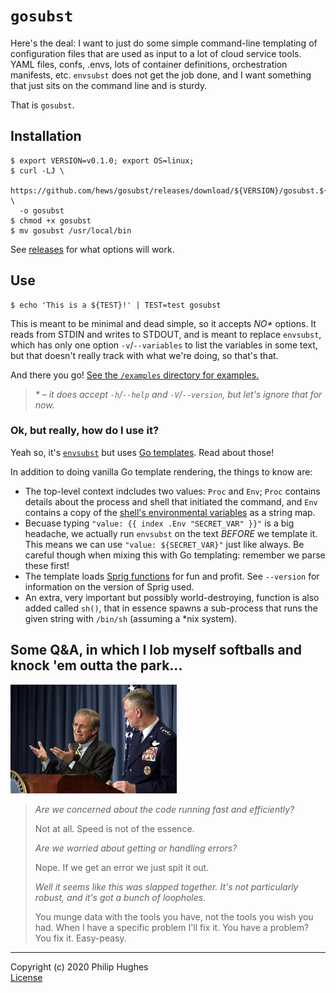 # `gosubst`

Here's the deal: I want to just do some simple command-line templating of configuration files that are used as input to a lot of cloud service tools. YAML files, confs, .envs, lots of container definitions, orchestration manifests, etc. `envsubst` does not get the job done, and I want something that just sits on the command line and is sturdy.

That is `gosubst`.

## Installation

<!-- 
Figure this all out:

Easy:

```
$ go install github.com/hews/gosubst
```

Little harder:
-->

```
$ export VERSION=v0.1.0; export OS=linux;
$ curl -LJ \
  https://github.com/hews/gosubst/releases/download/${VERSION}/gosubst.${OS} \
  -o gosubst
$ chmod +x gosubst
$ mv gosubst /usr/local/bin
```

See [releases](https://github.com/hews/gosubst/releases) for what options will work.

<!--
_Dreams do come true..._

Little easier (MacOS):

```
$ brew update && brew install gosubst
```
-->

## Use

```
$ echo 'This is a ${TEST}!' | TEST=test gosubst
```

This is meant to be minimal and dead simple, so it accepts _NO*_ options. It reads from STDIN and writes to STDOUT, and is meant to replace `envsubst`, which has only one option `-v`/`--variables` to list the variables in some text, but that doesn't really track with what we're doing, so that's that.

And there you go! [See the `/examples` directory for examples.](examples)

> __*_ – it does accept `-h`/`--help` and `-V`/`--version`, but let's ignore that for now._

### Ok, but really, how do I use it?

Yeah so, it's [`envsubst`][envsubst] but uses [Go templates][gotemplates]. Read about those!

In addition to doing vanilla Go template rendering, the things to know are:

-  The top-level context indcludes two values: `Proc` and `Env`; `Proc` contains details about the process and shell that initiated the command, and `Env` contains a copy of the [shell's environmental variables][envvars] as a string map.
-  Becuase typing `"value: {{ index .Env "SECRET_VAR" }}"` is a big headache, we actually run `envsubst` on the text _BEFORE_ we template it. This means we can use `"value: ${SECRET_VAR}"` just like always. Be careful though when mixing this with Go templating: remember we parse these first!
-  The template loads [Sprig functions][sprig] for fun and profit. See `--version` for information on the version of Sprig used.
-  An extra, very important but possibly world-destroying, function is also added called `sh()`, that in essence spawns a sub-process that runs the given string with `/bin/sh` (assuming a *nix system).

## Some Q&A, in which I lob myself softballs and knock 'em outta the park...

![Donald Rumsfeld, self-satisfied, speaks to a group of people as if they were fools, his soul drenched in blood.](rummy.jpg)

> _Are we concerned about the code running fast and efficiently?_
>
> Not at all. Speed is not of the essence.
>
> _Are we worried about getting or handling errors?_
>
> Nope. If we get an error we just spit it out. 
>
> _Well it seems like this was slapped together. It's not particularly robust, and it's got a bunch of loopholes._
>
> You munge data with the tools you have, not the tools you wish you had. When I have a specific problem I'll fix it. You have a problem? You fix it. Easy-peasy.

---

Copyright (c) 2020 Philip Hughes   
[License](LICENSE.md)

<!-- LINKS -->

[envsubst]:    https://www.gnu.org/software/gettext/manual/html_node/envsubst-Invocation.html
[gotemplates]: https://golang.org/pkg/text/template/
[envvars]:     https://www.gnu.org/software/bash/manual/html_node/Environment.html
[sprig]:       https://github.com/Masterminds/sprig
